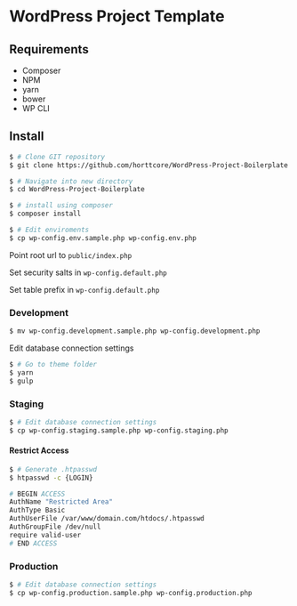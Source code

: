 # WordPress Project Template

## Requirements

* Composer
* NPM
* yarn
* bower
* WP CLI

## Install

```sh
$ # Clone GIT repository
$ git clone https://github.com/horttcore/WordPress-Project-Boilerplate.git WordPress-Project-Boilerplate

$ # Navigate into new directory
$ cd WordPress-Project-Boilerplate

$ # install using composer
$ composer install

$ # Edit enviroments
$ cp wp-config.env.sample.php wp-config.env.php
```

Point root url to `public/index.php`

Set security salts in `wp-config.default.php`

Set table prefix in `wp-config.default.php`

### Development

```sh
$ mv wp-config.development.sample.php wp-config.development.php
```
Edit database connection settings

```sh
$ # Go to theme folder
$ yarn
$ gulp
```

### Staging

```sh
$ # Edit database connection settings
$ cp wp-config.staging.sample.php wp-config.staging.php
```

#### Restrict Access

```sh
$ # Generate .htpasswd
$ htpasswd -c {LOGIN}
```

```sh
# BEGIN ACCESS
AuthName "Restricted Area"
AuthType Basic
AuthUserFile /var/www/domain.com/htdocs/.htpasswd
AuthGroupFile /dev/null
require valid-user
# END ACCESS
```

### Production

```sh
$ # Edit database connection settings
$ cp wp-config.production.sample.php wp-config.production.php
```
